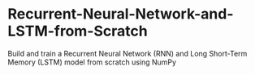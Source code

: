 # Recurrent-Neural-Network-and-LSTM-from-Scratch
Build and train a Recurrent Neural Network (RNN) and Long Short-Term Memory (LSTM) model from scratch using NumPy
